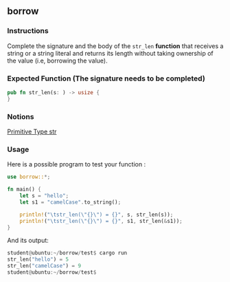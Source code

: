 ## borrow

### Instructions

Complete the signature and the body of the `str_len` **function** that receives a string or a string literal and returns its length without taking ownership of the value (i.e, borrowing the value).

### Expected Function (The signature needs to be completed)

```rust
pub fn str_len(s: ) -> usize {
}
```

### Notions

[Primitive Type str](https://doc.rust-lang.org/std/primitive.str.html)

### Usage

Here is a possible program to test your function :

```rust
use borrow::*;

fn main() {
	let s = "hello";
	let s1 = "camelCase".to_string();

	println!("\tstr_len(\"{}\") = {}", s, str_len(s));
	println!("\tstr_len(\"{}\") = {}", s1, str_len(&s1));
}
```

And its output:

```rust
student@ubuntu:~/borrow/test$ cargo run
str_len("hello") = 5
str_len("camelCase") = 9
student@ubuntu:~/borrow/test$
```
